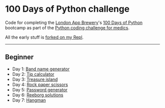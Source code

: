 # 100 Days of Python challenge

Code for completing the [London App Brewery](https://www.londonappbrewery.com/)'s [100 Days of Python](https://www.udemy.com/course/100-days-of-code/) bootcamp as part of the [Python coding challenge for medics](https://nickopotamus.co.uk/post/100-days-of-python/).

All the early stuff is [forked on my Repl](https://repl.it/@nickopotamus).

---

## Beginner

* Day 1: [Band name generator](https://repl.it/@nickopotamus/band-name-generator-start)
* Day 2: [Tip calculator](https://repl.it/@nickopotamus/tip-calculator-start)
* Day 3: [Treasure island](https://repl.it/@nickopotamus/treasure-island-start)
* Day 4: [Rock paper scissors](https://repl.it/@nickopotamus/rock-paper-scissors-start)
* Day 5: [Password generator](https://repl.it/@nickopotamus/password-generator-start)
* Day 6: [Reeborg solutions](/1-beginner/)
* Day 7: [Hangman](https://repl.it/@nickopotamus/Day-7-Hangman-5-Start)
